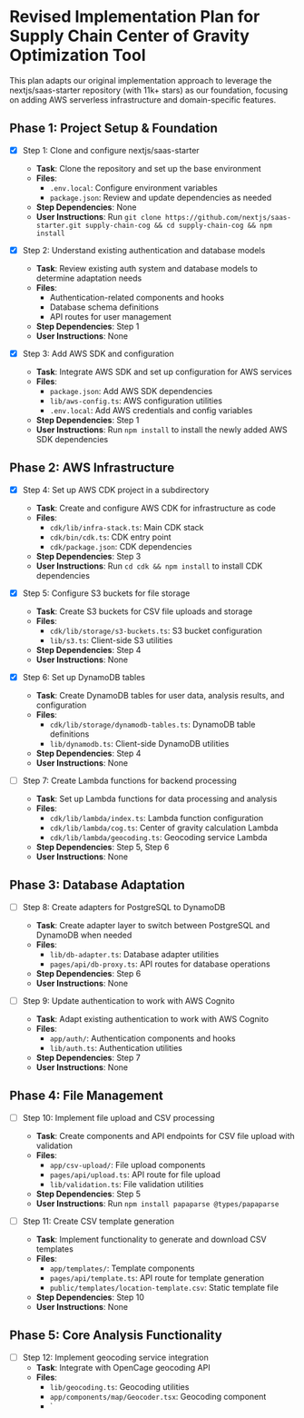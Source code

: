 # Revised Implementation Plan for Supply Chain Center of Gravity Optimization Tool

This plan adapts our original implementation approach to leverage the nextjs/saas-starter repository (with 11k+ stars) as our foundation, focusing on adding AWS serverless infrastructure and domain-specific features.

## Phase 1: Project Setup & Foundation

- [X] Step 1: Clone and configure nextjs/saas-starter
  - **Task**: Clone the repository and set up the base environment
  - **Files**:
    - `.env.local`: Configure environment variables
    - `package.json`: Review and update dependencies as needed
  - **Step Dependencies**: None
  - **User Instructions**: Run `git clone https://github.com/nextjs/saas-starter.git supply-chain-cog && cd supply-chain-cog && npm install`

- [X] Step 2: Understand existing authentication and database models
  - **Task**: Review existing auth system and database models to determine adaptation needs
  - **Files**:
    - Authentication-related components and hooks
    - Database schema definitions
    - API routes for user management
  - **Step Dependencies**: Step 1
  - **User Instructions**: None

- [X] Step 3: Add AWS SDK and configuration
  - **Task**: Integrate AWS SDK and set up configuration for AWS services
  - **Files**:
    - `package.json`: Add AWS SDK dependencies
    - `lib/aws-config.ts`: AWS configuration utilities
    - `.env.local`: Add AWS credentials and config variables
  - **Step Dependencies**: Step 1
  - **User Instructions**: Run `npm install` to install the newly added AWS SDK dependencies

## Phase 2: AWS Infrastructure

- [X] Step 4: Set up AWS CDK project in a subdirectory
  - **Task**: Create and configure AWS CDK for infrastructure as code
  - **Files**:
    - `cdk/lib/infra-stack.ts`: Main CDK stack
    - `cdk/bin/cdk.ts`: CDK entry point
    - `cdk/package.json`: CDK dependencies
  - **Step Dependencies**: Step 3
  - **User Instructions**: Run `cd cdk && npm install` to install CDK dependencies

- [X] Step 5: Configure S3 buckets for file storage
  - **Task**: Create S3 buckets for CSV file uploads and storage
  - **Files**:
    - `cdk/lib/storage/s3-buckets.ts`: S3 bucket configuration
    - `lib/s3.ts`: Client-side S3 utilities
  - **Step Dependencies**: Step 4
  - **User Instructions**: None

- [X] Step 6: Set up DynamoDB tables
  - **Task**: Create DynamoDB tables for user data, analysis results, and configuration
  - **Files**:
    - `cdk/lib/storage/dynamodb-tables.ts`: DynamoDB table definitions
    - `lib/dynamodb.ts`: Client-side DynamoDB utilities
  - **Step Dependencies**: Step 4
  - **User Instructions**: None

- [ ] Step 7: Create Lambda functions for backend processing
  - **Task**: Set up Lambda functions for data processing and analysis
  - **Files**:
    - `cdk/lib/lambda/index.ts`: Lambda function configuration
    - `cdk/lib/lambda/cog.ts`: Center of gravity calculation Lambda
    - `cdk/lib/lambda/geocoding.ts`: Geocoding service Lambda
  - **Step Dependencies**: Step 5, Step 6
  - **User Instructions**: None

## Phase 3: Database Adaptation

- [ ] Step 8: Create adapters for PostgreSQL to DynamoDB
  - **Task**: Create adapter layer to switch between PostgreSQL and DynamoDB when needed
  - **Files**:
    - `lib/db-adapter.ts`: Database adapter utilities
    - `pages/api/db-proxy.ts`: API routes for database operations
  - **Step Dependencies**: Step 6
  - **User Instructions**: None

- [ ] Step 9: Update authentication to work with AWS Cognito
  - **Task**: Adapt existing authentication to work with AWS Cognito
  - **Files**:
    - `app/auth/`: Authentication components and hooks
    - `lib/auth.ts`: Authentication utilities
  - **Step Dependencies**: Step 7
  - **User Instructions**: None

## Phase 4: File Management

- [ ] Step 10: Implement file upload and CSV processing
  - **Task**: Create components and API endpoints for CSV file upload with validation
  - **Files**:
    - `app/csv-upload/`: File upload components
    - `pages/api/upload.ts`: API route for file upload
    - `lib/validation.ts`: File validation utilities
  - **Step Dependencies**: Step 5
  - **User Instructions**: Run `npm install papaparse @types/papaparse`

- [ ] Step 11: Create CSV template generation
  - **Task**: Implement functionality to generate and download CSV templates
  - **Files**:
    - `app/templates/`: Template components
    - `pages/api/template.ts`: API route for template generation
    - `public/templates/location-template.csv`: Static template file
  - **Step Dependencies**: Step 10
  - **User Instructions**: None

## Phase 5: Core Analysis Functionality

- [ ] Step 12: Implement geocoding service integration
  - **Task**: Integrate with OpenCage geocoding API
  - **Files**:
    - `lib/geocoding.ts`: Geocoding utilities
    - `app/components/map/Geocoder.tsx`: Geocoding component
    - `
